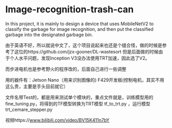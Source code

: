 # Image-recognition-trash-can
In this project, it is mainly to design a device that uses MobileNetV2 to classify the garbage for image recognition, and then put the classified garbage into the designated garbage bin.

由于英语不好，所以就说中文了，这个项目说起来也还是个缝合怪，做的时候是参考了这位的https://github.com/jzx-gooner/DL-wastesort
但是后面做的时候由于个人水平问题，发现Inception V3没办法使用TRT加速，因此选了V2。

而步进电机也是参考野火的程序改的，后面自己进行一些调整

用的器件有：Jetson Nano（用来识别图像的) F429开发板(控制电机，其实不用这么贵，主要是手头目前就它）

文件名带Test的，都是用来测试单个模块的，重点文件就是，训练模型用的fine_tuning.py，将得到的TF模型转换为TRT模型 tf_to_trt.py ，运行模型trt_cemare_stepper.py     

视频https://www.bilibili.com/video/BV15K411n7bY
